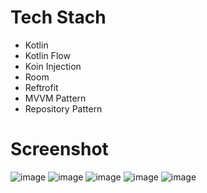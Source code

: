 # Tech Stach
- Kotlin
- Kotlin Flow
- Koin Injection
- Room
- Reftrofit
- MVVM Pattern
- Repository Pattern

# Screenshot
![image](https://github.com/shaqna/Meal-Recipe/assets/85094525/72c81688-1069-480d-b1ce-1a3c299194a4)
![image](https://github.com/shaqna/Meal-Recipe/assets/85094525/42c2771c-6e24-41dc-b108-6b39991e6174)
![image](https://github.com/shaqna/Meal-Recipe/assets/85094525/1df838d4-d606-4394-bd3f-e2e9eb00754c)
![image](https://github.com/shaqna/Meal-Recipe/assets/85094525/0b2875f8-17d9-4405-af63-07d6a9723e2b)
![image](https://github.com/shaqna/Meal-Recipe/assets/85094525/26ddb875-7812-485d-b47c-70c0f22ebf84)



